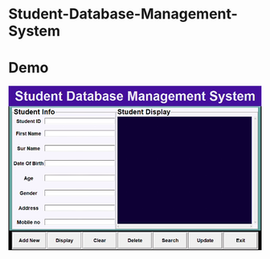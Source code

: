 # Student-Database-Management-System

# Demo

![](https://github.com/Soham7-dev/Student-Database-Management-System/blob/main/Student%20Database%20Management%20System/Student-DBMS-2021-01-14-19-06-46.gif)
